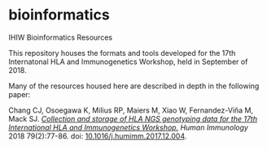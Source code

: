 # bioinformatics
IHIW Bioinformatics Resources 

This repository houses the formats and tools developed for the 17th Internatonal HLA and Immunogenetics Workshop, held in September of 2018. 

Many of the resources housed here are described in depth in the following paper: 

  Chang CJ, Osoegawa K, Milius RP, Maiers M, Xiao W, Fernandez-Viňa M, Mack SJ.
  [*Collection and storage of HLA NGS genotyping data for the 17th International HLA and Immunogenetics Workshop.*](https://www.ncbi.nlm.nih.gov/pubmed/29247682)
  _Human Immunology_ 2018 79(2):77-86. doi: [10.1016/j.humimm.2017.12.004](https://doi.org/10.1016/j.humimm.2017.12.004).


